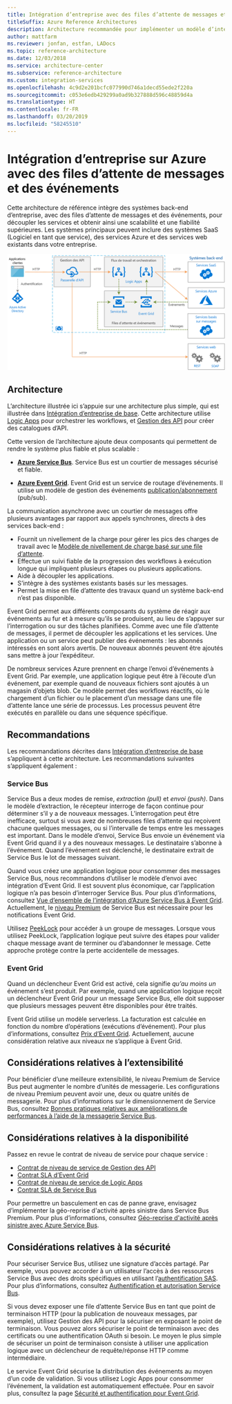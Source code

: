 ```yaml
---
title: Intégration d’entreprise avec des files d’attente de messages et des événements
titleSuffix: Azure Reference Architectures
description: Architecture recommandée pour implémenter un modèle d’intégration d’entreprise avec Azure Logic Apps, Gestion des API Azure, Azure Service Bus et Azure Event Grid.
author: mattfarm
ms.reviewer: jonfan, estfan, LADocs
ms.topic: reference-architecture
ms.date: 12/03/2018
ms.service: architecture-center
ms.subservice: reference-architecture
ms.custom: integration-services
ms.openlocfilehash: 4c9d2e201bcfc077990d746a1decd55ede2f220a
ms.sourcegitcommit: c053e6edb429299a0ad9b327888d596c48859d4a
ms.translationtype: HT
ms.contentlocale: fr-FR
ms.lasthandoff: 03/20/2019
ms.locfileid: "58245510"
---
```

# <a name="enterprise-integration-on-azure-using-message-queues-and-events"></a>Intégration d’entreprise sur Azure avec des files d’attente de messages et des événements

Cette architecture de référence intègre des systèmes back-end d’entreprise, avec des files d’attente de messages et des événements, pour découpler les services et obtenir ainsi une scalabilité et une fiabilité supérieures. Les systèmes principaux peuvent inclure des systèmes SaaS (Logiciel en tant que service), des services Azure et des services web existants dans votre entreprise.

![Architecture de référence pour l’intégration d’entreprise avec des files d’attente et des événements](./_images/enterprise-integration-queues-events.png)

## <a name="architecture"></a>Architecture

L’architecture illustrée ici s’appuie sur une architecture plus simple, qui est illustrée dans [Intégration d’entreprise de base][basic-enterprise-integration]. Cette architecture utilise [Logic Apps][logic-apps] pour orchestrer les workflows, et [Gestion des API][apim] pour créer des catalogues d’API.

Cette version de l’architecture ajoute deux composants qui permettent de rendre le système plus fiable et plus scalable :

- **[Azure Service Bus][service-bus]**. Service Bus est un courtier de messages sécurisé et fiable.

- **[Azure Event Grid][event-grid]**. Event Grid est un service de routage d’événements. Il utilise un modèle de gestion des événements [publication/abonnement](../../patterns/publisher-subscriber.md) (pub/sub).

La communication asynchrone avec un courtier de messages offre plusieurs avantages par rapport aux appels synchrones, directs à des services back-end :

- Fournit un nivellement de la charge pour gérer les pics des charges de travail avec le [Modèle de nivellement de charge basé sur une file d’attente](../../patterns/queue-based-load-leveling.md).
- Effectue un suivi fiable de la progression des workflows à exécution longue qui impliquent plusieurs étapes ou plusieurs applications.
- Aide à découpler les applications.
- S’intègre à des systèmes existants basés sur les messages.
- Permet la mise en file d’attente des travaux quand un système back-end n’est pas disponible.

Event Grid permet aux différents composants du système de réagir aux événements au fur et à mesure qu’ils se produisent, au lieu de s’appuyer sur l’interrogation ou sur des tâches planifiées. Comme avec une file d’attente de messages, il permet de découpler les applications et les services. Une application ou un service peut publier des événements : les abonnés intéressés en sont alors avertis. De nouveaux abonnés peuvent être ajoutés sans mettre à jour l’expéditeur.

De nombreux services Azure prennent en charge l’envoi d’événements à Event Grid. Par exemple, une application logique peut être à l’écoute d’un événement, par exemple quand de nouveaux fichiers sont ajoutés à un magasin d’objets blob. Ce modèle permet des workflows réactifs, où le chargement d’un fichier ou le placement d’un message dans une file d’attente lance une série de processus. Les processus peuvent être exécutés en parallèle ou dans une séquence spécifique.

## <a name="recommendations"></a>Recommandations

Les recommandations décrites dans [Intégration d’entreprise de base][basic-enterprise-integration] s’appliquent à cette architecture. Les recommandations suivantes s’appliquent également :

### <a name="service-bus"></a>Service Bus

Service Bus a deux modes de remise, *extraction (pull)* et *envoi (push)*. Dans le modèle d’extraction, le récepteur interroge de façon continue pour déterminer s’il y a de nouveaux messages. L’interrogation peut être inefficace, surtout si vous avez de nombreuses files d’attente qui reçoivent chacune quelques messages, ou si l’intervalle de temps entre les messages est important. Dans le modèle d’envoi, Service Bus envoie un événement via Event Grid quand il y a des nouveaux messages. Le destinataire s’abonne à l’événement. Quand l’événement est déclenché, le destinataire extrait de Service Bus le lot de messages suivant.

Quand vous créez une application logique pour consommer des messages Service Bus, nous recommandons d’utiliser le modèle d’envoi avec intégration d’Event Grid. Il est souvent plus économique, car l’application logique n’a pas besoin d’interroger Service Bus. Pour plus d’informations, consultez [Vue d’ensemble de l’intégration d’Azure Service Bus à Event Grid](/azure/service-bus-messaging/service-bus-to-event-grid-integration-concept). Actuellement, le [niveau Premium](https://azure.microsoft.com/pricing/details/service-bus/) de Service Bus est nécessaire pour les notifications Event Grid.

Utilisez [PeekLock](/azure/service-bus-messaging/service-bus-messaging-overview#queues) pour accéder à un groupe de messages. Lorsque vous utilisez PeekLock, l’application logique peut suivre des étapes pour valider chaque message avant de terminer ou d’abandonner le message. Cette approche protège contre la perte accidentelle de messages.

### <a name="event-grid"></a>Event Grid

Quand un déclencheur Event Grid est activé, cela signifie *qu’au moins un* événement s’est produit. Par exemple, quand une application logique reçoit un déclencheur Event Grid pour un message Service Bus, elle doit supposer que plusieurs messages peuvent être disponibles pour être traités.

Event Grid utilise un modèle serverless. La facturation est calculée en fonction du nombre d’opérations (exécutions d’événement). Pour plus d’informations, consultez [Prix d’Event Grid](https://azure.microsoft.com/pricing/details/event-grid/). Actuellement, aucune considération relative aux niveaux ne s’applique à Event Grid.

## <a name="scalability-considerations"></a>Considérations relatives à l’extensibilité

Pour bénéficier d’une meilleure extensibilité, le niveau Premium de Service Bus peut augmenter le nombre d’unités de messagerie. Les configurations de niveau Premium peuvent avoir une, deux ou quatre unités de messagerie. Pour plus d’informations sur le dimensionnement de Service Bus, consultez [Bonnes pratiques relatives aux améliorations de performances à l’aide de la messagerie Service Bus](/azure/service-bus-messaging/service-bus-performance-improvements).

## <a name="availability-considerations"></a>Considérations relatives à la disponibilité

Passez en revue le contrat de niveau de service pour chaque service :

- [Contrat de niveau de service de Gestion des API][apim-sla]
- [Contrat SLA d’Event Grid][event-grid-sla]
- [Contrat de niveau de service de Logic Apps][logic-apps-sla]
- [Contrat SLA de Service Bus][sb-sla]

Pour permettre un basculement en cas de panne grave, envisagez d’implémenter la géo-reprise d'activité après sinistre dans Service Bus Premium. Pour plus d’informations, consultez [Géo-reprise d'activité après sinistre avec Azure Service Bus](/azure/service-bus-messaging/service-bus-geo-dr).

## <a name="security-considerations"></a>Considérations relatives à la sécurité

Pour sécuriser Service Bus, utilisez une signature d’accès partagé. Par exemple, vous pouvez accorder à un utilisateur l’accès à des ressources Service Bus avec des droits spécifiques en utilisant l’[authentification SAS](/azure/service-bus-messaging/service-bus-sas). Pour plus d’informations, consultez [Authentification et autorisation Service Bus](/azure/service-bus-messaging/service-bus-authentication-and-authorization).

Si vous devez exposer une file d’attente Service Bus en tant que point de terminaison HTTP (pour la publication de nouveaux messages, par exemple), utilisez Gestion des API pour la sécuriser en exposant le point de terminaison. Vous pouvez alors sécuriser le point de terminaison avec des certificats ou une authentification OAuth si besoin. Le moyen le plus simple de sécuriser un point de terminaison consiste à utiliser une application logique avec un déclencheur de requête/réponse HTTP comme intermédiaire.

Le service Event Grid sécurise la distribution des événements au moyen d’un code de validation. Si vous utilisez Logic Apps pour consommer l’événement, la validation est automatiquement effectuée. Pour en savoir plus, consultez la page [Sécurité et authentification pour Event Grid](/azure/event-grid/security-authentication).

[apim]: /azure/api-management
[apim-sla]: https://azure.microsoft.com/support/legal/sla/api-management/
[event-grid]: /azure/event-grid/
[event-grid-sla]: https://azure.microsoft.com/support/legal/sla/event-grid
[logic-apps]: /azure/logic-apps/logic-apps-overview
[logic-apps-sla]: https://azure.microsoft.com/support/legal/sla/logic-apps
[sb-sla]: https://azure.microsoft.com/support/legal/sla/service-bus/
[service-bus]: /azure/service-bus-messaging/
[basic-enterprise-integration]: ./basic-enterprise-integration.md

